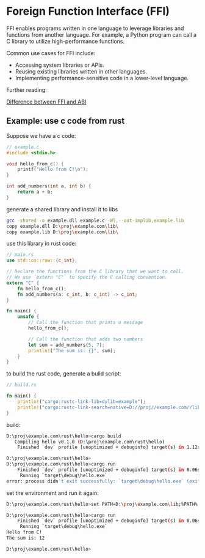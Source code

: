 Foreign Function Interface (FFI)
===

FFI enables programs written in one language to
leverage libraries and functions from another language.
For example, a Python program can call a C library to utilize
high-performance functions.

Common use cases for FFI include:

* Accessing system libraries or APIs.
* Reusing existing libraries written in other languages.
* Implementing performance-sensitive code in a lower-level language.

Further reading:

[Difference between FFI and ABI](./ffi_vs_abi.md)

Example: use c code from rust
---

Suppose we have a c code:

```c
// example.c
#include <stdio.h>

void hello_from_c() {
    printf("Hello from C!\n");
}

int add_numbers(int a, int b) {
    return a + b;
}
```

generate a shared library and install it to libs

```bash
gcc -shared -o example.dll example.c -Wl,--out-implib,example.lib
copy example.dll D:\proj\example.com\lib\
copy example.lib D:\proj\example.com\lib\
```

use this library in rust code:

```rust
// main.rs
use std::os::raw::{c_int};

// Declare the functions from the C library that we want to call.
// We use `extern "C"` to specify the C calling convention.
extern "C" {
    fn hello_from_c();
    fn add_numbers(a: c_int, b: c_int) -> c_int;
}

fn main() {
    unsafe {
        // Call the function that prints a message
        hello_from_c();

        // Call the function that adds two numbers
        let sum = add_numbers(5, 7);
        println!("The sum is: {}", sum);
    }
}
```

to build the rust code, generate a build script:

```rust
// build.rs

fn main() {
    println!("cargo:rustc-link-lib=dylib=example");
    println!("cargo:rustc-link-search=native=D://proj//example.com//lib");
}
```

build:

```bash
D:\proj\example.com\rust\hello>cargo build
   Compiling hello v0.1.0 (D:\proj\example.com\rust\hello)
    Finished `dev` profile [unoptimized + debuginfo] target(s) in 1.12s

D:\proj\example.com\rust\hello>
D:\proj\example.com\rust\hello>cargo run
    Finished `dev` profile [unoptimized + debuginfo] target(s) in 0.06s
     Running `target\debug\hello.exe`
error: process didn't exit successfully: `target\debug\hello.exe` (exit code: 0xc0000135, STATUS_DLL_NOT_FOUND)
```

set the environment and run it again:

```bash
D:\proj\example.com\rust\hello>set PATH=D:\proj\example.com\lib;%PATH%

D:\proj\example.com\rust\hello>cargo run
    Finished `dev` profile [unoptimized + debuginfo] target(s) in 0.06s
     Running `target\debug\hello.exe`
Hello from C!
The sum is: 12

D:\proj\example.com\rust\hello>
```

